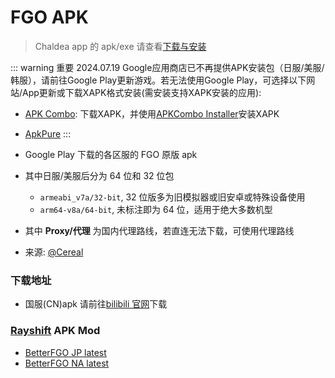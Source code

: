 # FGO APK

> Chaldea app 的 apk/exe 请查看[下载与安装](./install.md)

::: warning 重要 2024.07.19
Google应用商店已不再提供APK安装包（日服/美服/韩服），请前往Google Play更新游戏。若无法使用Google Play，可选择以下网站/App更新或下载XAPK格式安装(需安装支持XAPK安装的应用):

- [APK Combo](https://apkcombo.com/fgo-jp/com.aniplex.fategrandorder/download/apk): 下载XAPK，并使用[APKCombo Installer](https://apkcombo.com/zh/how-to-install)安装XAPK
- [ApkPure](https://apkpure.com)
  :::

- Google Play 下载的各区服的 FGO 原版 apk
- 其中日服/美服后分为 64 位和 32 位包
  - `armeabi_v7a/32-bit`, 32 位版多为旧模拟器或旧安卓或特殊设备使用
  - `arm64-v8a/64-bit`, 未标注即为 64 位，适用于绝大多数机型
- 其中 **Proxy/代理** 为国内代理路线，若直连无法下载，可使用代理路线
- 来源: [@Cereal](https://fgo.bigcereal.com)

### 下载地址

- 国服(CN)apk 请前往[bilibili 官网](https://game.bilibili.com/fgo/)下载

<ApkRelease language="zh" />

### [Rayshift](https://rayshift.io) APK Mod

- [BetterFGO JP latest](https://rayshift.io/betterfgo/download/jp)
- [BetterFGO NA latest](https://rayshift.io/betterfgo/download/na)

<script setup>
import ApkRelease from '../../components/ApkRelease.vue'
</script>
